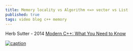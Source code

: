 ```yaml
---
title: Memory locality vs Algorithm <=> vector vs List
published: true
tags: video blog c++ memory
---
```

Herb Sutter - 2014
[Modern C++: What You Need to Know](https://channel9.msdn.com/Events/Build/2014/2-661)

[![caption](https://img.youtube.com/vi/TJHgp1ugKGM/0.jpg)](https://www.youtube.com/watch?v=TJHgp1ugKGM)


